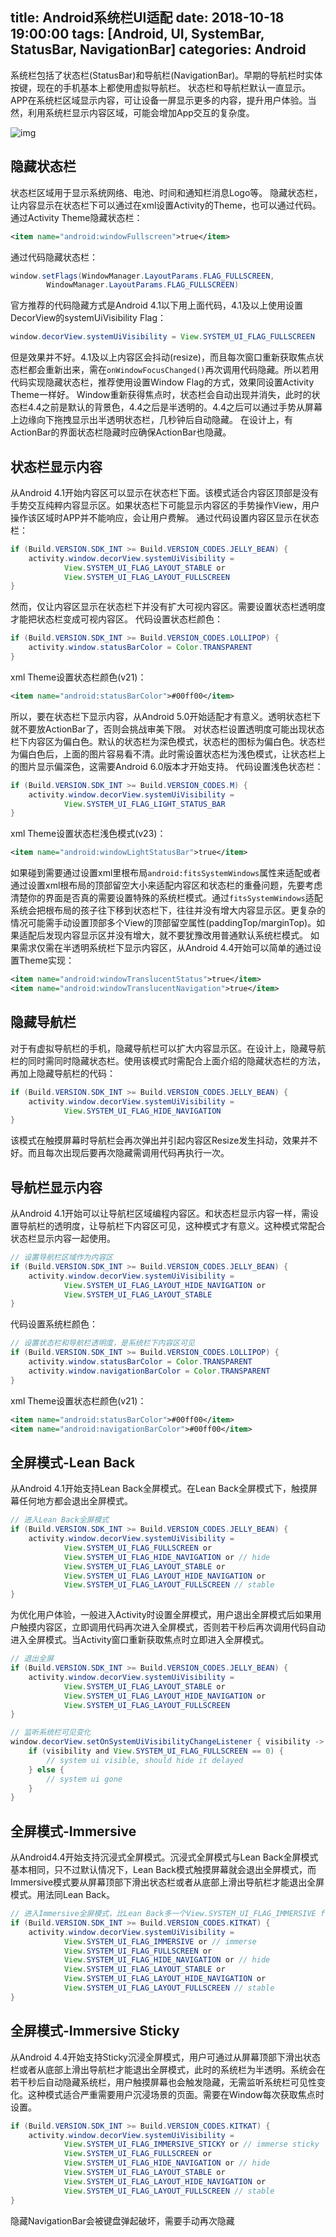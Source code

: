 title: Android系统栏UI适配
date: 2018-10-18 19:00:00
tags: [Android, UI, SystemBar, StatusBar, NavigationBar]
categories: Android
---
系统栏包括了状态栏(StatusBar)和导航栏(NavigationBar)。早期的导航栏时实体按键，现在的手机基本上都使用虚拟导航栏。
状态栏和导航栏默认一直显示。APP在系统栏区域显示内容，可让设备一屏显示更多的内容，提升用户体验。当然，利用系统栏显示内容区域，可能会增加App交互的复杂度。
<!-- more -->
![img](/assets/android_system-ui.png "状态栏和导航栏")

## 隐藏状态栏
状态栏区域用于显示系统网络、电池、时间和通知栏消息Logo等。
隐藏状态栏，让内容显示在状态栏下可以通过在xml设置Activity的Theme，也可以通过代码。
通过Activity Theme隐藏状态栏：
```xml
<item name="android:windowFullscreen">true</item>
```
通过代码隐藏状态栏：
```java
window.setFlags(WindowManager.LayoutParams.FLAG_FULLSCREEN,
        WindowManager.LayoutParams.FLAG_FULLSCREEN)
```
官方推荐的代码隐藏方式是Android 4.1以下用上面代码，4.1及以上使用设置DecorView的systemUiVisibility Flag：
```java
window.decorView.systemUiVisibility = View.SYSTEM_UI_FLAG_FULLSCREEN
```
但是效果并不好。4.1及以上内容区会抖动(resize)，而且每次窗口重新获取焦点状态栏都会重新出来，需在`onWindowFocusChanged()`再次调用代码隐藏。所以若用代码实现隐藏状态栏，推荐使用设置Window Flag的方式，效果同设置Activity Theme一样好。
Window重新获得焦点时，状态栏会自动出现并消失，此时的状态栏4.4之前是默认的背景色，4.4之后是半透明的。4.4之后可以通过手势从屏幕上边缘向下拖拽显示出半透明状态栏，几秒钟后自动隐藏。
在设计上，有ActionBar的界面状态栏隐藏时应确保ActionBar也隐藏。

## 状态栏显示内容
从Android 4.1开始内容区可以显示在状态栏下面。该模式适合内容区顶部是没有手势交互纯粹内容显示区。如果状态栏下可能显示内容区的手势操作View，用户操作该区域时APP并不能响应，会让用户费解。
通过代码设置内容区显示在状态栏：
```java
if (Build.VERSION.SDK_INT >= Build.VERSION_CODES.JELLY_BEAN) {
    activity.window.decorView.systemUiVisibility = 
            View.SYSTEM_UI_FLAG_LAYOUT_STABLE or
            View.SYSTEM_UI_FLAG_LAYOUT_FULLSCREEN
}
```
然而，仅让内容区显示在状态栏下并没有扩大可视内容区。需要设置状态栏透明度才能把状态栏变成可视内容区。
代码设置状态栏颜色：
```java
if (Build.VERSION.SDK_INT >= Build.VERSION_CODES.LOLLIPOP) {
    activity.window.statusBarColor = Color.TRANSPARENT
}
```
xml Theme设置状态栏颜色(v21)：
```xml
<item name="android:statusBarColor">#00ff00</item>
```

所以，要在状态栏下显示内容，从Android 5.0开始适配才有意义。透明状态栏下就不要放ActionBar了，否则会挑战审美下限。
对状态栏设置透明度可能出现状态栏下内容区为偏白色。默认的状态栏为深色模式，状态栏的图标为偏白色。状态栏为偏白色后，上面的图片容易看不清。此时需设置状态栏为浅色模式，让状态栏上的图片显示偏深色，这需要Android 6.0版本才开始支持。
代码设置浅色状态栏：
```java
if (Build.VERSION.SDK_INT >= Build.VERSION_CODES.M) {
    activity.window.decorView.systemUiVisibility = 
            View.SYSTEM_UI_FLAG_LIGHT_STATUS_BAR
}
```
xml Theme设置状态栏浅色模式(v23)：
```xml
<item name="android:windowLightStatusBar">true</item>
```
如果碰到需要通过设置xml里根布局`android:fitsSystemWindows`属性来适配或者通过设置xml根布局的顶部留空大小来适配内容区和状态栏的重叠问题，先要考虑清楚你的界面是否真的需要设置特殊的系统栏模式。通过`fitsSystemWindows`适配系统会把根布局的孩子往下移到状态栏下，往往并没有增大内容显示区。更复杂的情况可能需手动设置顶部多个View的顶部留空属性(paddingTop/marginTop)。如果适配后发现内容显示区并没有增大，就不要犹豫改用普通默认系统栏模式。
如果需求仅需在半透明系统栏下显示内容区，从Android 4.4开始可以简单的通过设置Theme实现：
```xml
<item name="android:windowTranslucentStatus">true</item>
<item name="android:windowTranslucentNavigation">true</item>
```

## 隐藏导航栏
对于有虚拟导航栏的手机，隐藏导航栏可以扩大内容显示区。在设计上，隐藏导航栏的同时需同时隐藏状态栏。使用该模式时需配合上面介绍的隐藏状态栏的方法，再加上隐藏导航栏的代码：
```java
if (Build.VERSION.SDK_INT >= Build.VERSION_CODES.JELLY_BEAN) {
    activity.window.decorView.systemUiVisibility = 
            View.SYSTEM_UI_FLAG_HIDE_NAVIGATION
}
```
该模式在触摸屏幕时导航栏会再次弹出并引起内容区Resize发生抖动，效果并不好。而且每次出现后要再次隐藏需调用代码再执行一次。

## 导航栏显示内容
从Android 4.1开始可以让导航栏区域编程内容区。和状态栏显示内容一样，需设置导航栏的透明度，让导航栏下内容区可见，这种模式才有意义。这种模式常配合状态栏显示内容一起使用。
```java
// 设置导航栏区域作为内容区
if (Build.VERSION.SDK_INT >= Build.VERSION_CODES.JELLY_BEAN) {
    activity.window.decorView.systemUiVisibility = 
            View.SYSTEM_UI_FLAG_LAYOUT_HIDE_NAVIGATION or 
            View.SYSTEM_UI_FLAG_LAYOUT_STABLE
}
```
代码设置系统栏颜色：
```java
// 设置状态栏和导航栏透明度，是系统栏下内容区可见
if (Build.VERSION.SDK_INT >= Build.VERSION_CODES.LOLLIPOP) {
    activity.window.statusBarColor = Color.TRANSPARENT
    activity.window.navigationBarColor = Color.TRANSPARENT
}
```
xml Theme设置状态栏颜色(v21)：
```xml
<item name="android:statusBarColor">#00ff00</item>
<item name="android:navigationBarColor">#00ff00</item>
```

## 全屏模式-Lean Back
从Android 4.1开始支持Lean Back全屏模式。在Lean Back全屏模式下，触摸屏幕任何地方都会退出全屏模式。
```java
// 进入Lean Back全屏模式
if (Build.VERSION.SDK_INT >= Build.VERSION_CODES.JELLY_BEAN) {
    activity.window.decorView.systemUiVisibility =  
            View.SYSTEM_UI_FLAG_FULLSCREEN or 
            View.SYSTEM_UI_FLAG_HIDE_NAVIGATION or // hide
            View.SYSTEM_UI_FLAG_LAYOUT_STABLE or 
            View.SYSTEM_UI_FLAG_LAYOUT_HIDE_NAVIGATION or 
            View.SYSTEM_UI_FLAG_LAYOUT_FULLSCREEN // stable
}
```
为优化用户体验，一般进入Activity时设置全屏模式，用户退出全屏模式后如果用户触摸内容区，立即调用代码再次进入全屏模式，否则若干秒后再次调用代码自动进入全屏模式。当Activity窗口重新获取焦点时立即进入全屏模式。
```java
// 退出全屏
if (Build.VERSION.SDK_INT >= Build.VERSION_CODES.JELLY_BEAN) {
    activity.window.decorView.systemUiVisibility = 
            View.SYSTEM_UI_FLAG_LAYOUT_STABLE or 
            View.SYSTEM_UI_FLAG_LAYOUT_HIDE_NAVIGATION or 
            View.SYSTEM_UI_FLAG_LAYOUT_FULLSCREEN
}
```

```java
// 监听系统栏可见变化
window.decorView.setOnSystemUiVisibilityChangeListener { visibility ->
    if (visibility and View.SYSTEM_UI_FLAG_FULLSCREEN == 0) {
        // system ui visible, should hide it delayed
    } else {
        // system ui gone
    }
}
```

## 全屏模式-Immersive
从Android4.4开始支持沉浸式全屏模式。沉浸式全屏模式与Lean Back全屏模式基本相同，只不过默认情况下，Lean Back模式触摸屏幕就会退出全屏模式，而Immersive模式要从屏幕顶部下滑出状态栏或者从底部上滑出导航栏才能退出全屏模式。用法同Lean Back。
```java
// 进入Immersive全屏模式，比Lean Back多一个View.SYSTEM_UI_FLAG_IMMERSIVE flag
if (Build.VERSION.SDK_INT >= Build.VERSION_CODES.KITKAT) {
    activity.window.decorView.systemUiVisibility = 
            View.SYSTEM_UI_FLAG_IMMERSIVE or // immerse
            View.SYSTEM_UI_FLAG_FULLSCREEN or 
            View.SYSTEM_UI_FLAG_HIDE_NAVIGATION or // hide
            View.SYSTEM_UI_FLAG_LAYOUT_STABLE or 
            View.SYSTEM_UI_FLAG_LAYOUT_HIDE_NAVIGATION or 
            View.SYSTEM_UI_FLAG_LAYOUT_FULLSCREEN // stable
}
```

## 全屏模式-Immersive Sticky
从Android 4.4开始支持Sticky沉浸全屏模式，用户可通过从屏幕顶部下滑出状态栏或者从底部上滑出导航栏才能退出全屏模式，此时的系统栏为半透明。系统会在若干秒后自动隐藏系统栏，用户触摸屏幕也会触发隐藏，无需监听系统栏可见性变化。这种模式适合严重需要用户沉浸场景的页面。需要在Window每次获取焦点时设置。
```java
if (Build.VERSION.SDK_INT >= Build.VERSION_CODES.KITKAT) {
    activity.window.decorView.systemUiVisibility = 
            View.SYSTEM_UI_FLAG_IMMERSIVE_STICKY or // immerse sticky
            View.SYSTEM_UI_FLAG_FULLSCREEN or 
            View.SYSTEM_UI_FLAG_HIDE_NAVIGATION or // hide
            View.SYSTEM_UI_FLAG_LAYOUT_STABLE or 
            View.SYSTEM_UI_FLAG_LAYOUT_HIDE_NAVIGATION or 
            View.SYSTEM_UI_FLAG_LAYOUT_FULLSCREEN // stable
}
```

隐藏NavigationBar会被键盘弹起破坏，需要手动再次隐藏